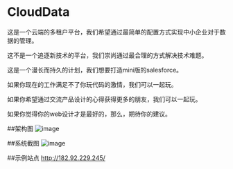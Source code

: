 CloudData
========

  这是一个云端的多租户平台，我们希望通过最简单的配置方式实现中小企业对于数据的管理。
  
  这不是一个追逐新技术的平台，我们崇尚通过最合理的方式解决技术难题。
  
  这是一个漫长而持久的计划，我们想要打造mini版的salesforce。
  
  如果你现在的工作满足不了你玩代码的激情，我们可以一起玩。
  
  如果你希望通过交流产品设计的心得获得更多的朋友，我们可以一起玩。
  
  如果你觉得你的web设计才是最好的，那么，期待你的建议。
  
##架构图
   ![image](https://github.com/passionguy/CloudData/blob/master/CloudData-backend/CloudData.jpg)

##系统截图
   ![image](https://github.com/passionguy/CloudData/blob/master/CloudData-backend/snapshot.png)

##示例站点
  http://182.92.229.245/
